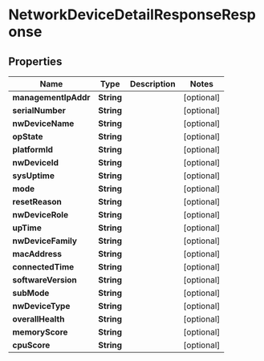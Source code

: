 
# NetworkDeviceDetailResponseResponse

## Properties
Name | Type | Description | Notes
------------ | ------------- | ------------- | -------------
**managementIpAddr** | **String** |  |  [optional]
**serialNumber** | **String** |  |  [optional]
**nwDeviceName** | **String** |  |  [optional]
**opState** | **String** |  |  [optional]
**platformId** | **String** |  |  [optional]
**nwDeviceId** | **String** |  |  [optional]
**sysUptime** | **String** |  |  [optional]
**mode** | **String** |  |  [optional]
**resetReason** | **String** |  |  [optional]
**nwDeviceRole** | **String** |  |  [optional]
**upTime** | **String** |  |  [optional]
**nwDeviceFamily** | **String** |  |  [optional]
**macAddress** | **String** |  |  [optional]
**connectedTime** | **String** |  |  [optional]
**softwareVersion** | **String** |  |  [optional]
**subMode** | **String** |  |  [optional]
**nwDeviceType** | **String** |  |  [optional]
**overallHealth** | **String** |  |  [optional]
**memoryScore** | **String** |  |  [optional]
**cpuScore** | **String** |  |  [optional]




